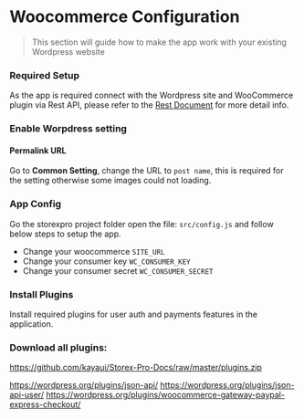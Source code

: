 # Woocommerce Configuration

> This section will guide how to make the app work with your existing Wordpress website


### Required Setup

As the app is required connect with the Wordpress site and WooCommerce plugin via Rest API, please refer to the 
<a target="_blank" href="http://woocommerce.github.io/woocommerce-rest-api-docs">Rest Document</a> for more detail info.

### Enable Worpdress setting

#### Permalink URL

Go to <b>Common Setting</b>, change the URL to `post name`, this is required for the setting otherwise some images could not loading.

### App Config

Go the storexpro project folder open the file: `src/config.js` and follow below steps to setup the app.

- Change your woocommerce `SITE_URL`
- Change your consumer key `WC_CONSUMER_KEY`
- Change your consumer secret `WC_CONSUMER_SECRET`

 
 ### Install Plugins

Install required plugins for user auth and payments features in the application.

### Download all plugins: 
https://github.com/kayaui/Storex-Pro-Docs/raw/master/plugins.zip


https://wordpress.org/plugins/json-api/
https://wordpress.org/plugins/json-api-user/
https://wordpress.org/plugins/woocommerce-gateway-paypal-express-checkout/

